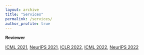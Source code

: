 ```yaml
---
layout: archive
title: "Services"
permalink: /services/
author_profile: true
---
```


**Reviewer**

[ICML 2021](https://icml.cc/Conferences/2021/Reviewers),
[NeurIPS 2021](https://nips.cc),
[ICLR 2022](https://iclr.cc/Conferences/2022/Reviewers),
[ICML 2022](https://icml.cc/),
[NeurIPS 2022](https://neurips.cc)